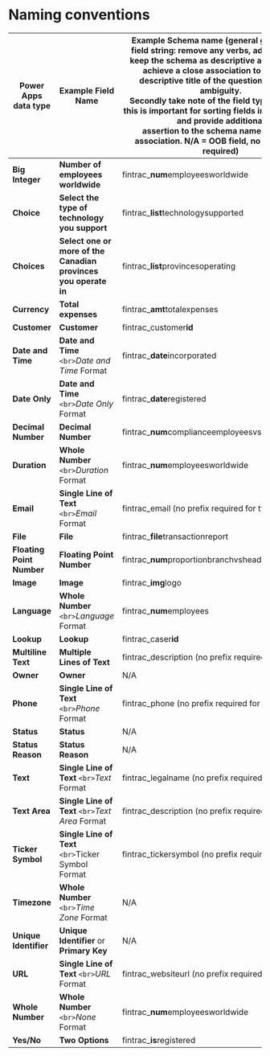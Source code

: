 # Naming conventions

| Power Apps data type            | Example Field Name                                                    | Example Schema name (general guideline for field string: remove any verbs, adjectives and<br />keep the schema as descriptive as possible to achieve a close association to the fuller descriptive title of the question to reduce ambiguity. <br />Secondly take note of the field type prefixes - this is important for sorting fields in the back end and provide additional<br />assertion to the schema name and label association. N/A = OOB field, no convention required) |
| ------------------------------- | --------------------------------------------------------------------- | --------------------------------------------------------------------------------------------------------------------------------------------------------------------------------------------------------------------------------------------------------------------------------------------------------------------------------------------------------------------------------------------------------------------------------------------------------------------------------- |
| **Big Integer**           | **Number of employees worldwide**                               | fintrac_**num**employeesworldwide                                                                                                                                                                                                                                                                                                                                                                                                                                           |
| **Choice**                | **Select the type of technology you support**                   | fintrac_**list**technologysupported                                                                                                                                                                                                                                                                                                                                                                                                                                         |
| **Choices**               | **Select one or more of the Canadian provinces you operate in** | fintrac_**list**provincesoperating                                                                                                                                                                                                                                                                                                                                                                                                                                          |
| **Currency**              | **Total expenses**                                              | fintrac_**amt**totalexpenses                                                                                                                                                                                                                                                                                                                                                                                                                                                |
| **Customer**              | **Customer**                                                    | fintrac_customer**id**                                                                                                                                                                                                                                                                                                                                                                                                                                                      |
| **Date and Time**         | **Date and Time** `<br>`*Date and Time* Format              | fintrac_**date**incorporated                                                                                                                                                                                                                                                                                                                                                                                                                                                |
| **Date Only**             | **Date and Time** `<br>`*Date Only* Format                  | fintrac_**date**registered                                                                                                                                                                                                                                                                                                                                                                                                                                                  |
| **Decimal Number**        | **Decimal Number**                                              | fintrac_**num**complianceemployeesvstotalemployees                                                                                                                                                                                                                                                                                                                                                                                                                          |
| **Duration**              | **Whole Number** `<br>`*Duration* Format                    | fintrac_**num**employeesworldwide                                                                                                                                                                                                                                                                                                                                                                                                                                           |
| **Email**                 | **Single Line of Text** `<br>`*Email* Format                | fintrac_email (no prefix required for type)                                                                                                                                                                                                                                                                                                                                                                                                                                       |
| **File**                  | **File**                                                        | fintrac_**file**transactionreport                                                                                                                                                                                                                                                                                                                                                                                                                                           |
| **Floating Point Number** | **Floating Point Number**                                       | fintrac_**num**proportionbranchvsheadquarters                                                                                                                                                                                                                                                                                                                                                                                                                               |
| **Image**                 | **Image**                                                       | fintrac_**img**logo                                                                                                                                                                                                                                                                                                                                                                                                                                                         |
| **Language**              | **Whole Number** `<br>`*Language* Format                    | fintrac_**num**employees                                                                                                                                                                                                                                                                                                                                                                                                                                                    |
| **Lookup**                | **Lookup**                                                      | fintrac_caser**id**                                                                                                                                                                                                                                                                                                                                                                                                                                                         |
| **Multiline Text**        | **Multiple Lines of Text**                                      | fintrac_description (no prefix required for type)                                                                                                                                                                                                                                                                                                                                                                                                                                |
| **Owner**                 | **Owner**                                                       | N/A                                                                                                                                                                                                                                                                                                                                                                                                                                                                               |
| **Phone**                 | **Single Line of Text** `<br>`*Phone* Format                | fintrac_phone (no prefix required for type)                                                                                                                                                                                                                                                                                                                                                                                                                                      |
| **Status**                | **Status**                                                      | N/A                                                                                                                                                                                                                                                                                                                                                                                                                                                                               |
| **Status Reason**         | **Status Reason**                                               | N/A                                                                                                                                                                                                                                                                                                                                                                                                                                                                               |
| **Text**                  | **Single Line of Text** `<br>`*Text* Format                 | fintrac_legalname (no prefix required for type)                                                                                                                                                                                                                                                                                                                                                                                                                                   |
| **Text Area**             | **Single Line of Text** `<br>`*Text Area* Format            | fintrac_description (no prefix required for type)                                                                                                                                                                                                                                                                                                                                                                                                                                |
| **Ticker Symbol**         | **Single Line of Text** `<br>`Ticker Symbol Format            | fintrac_tickersymbol (no prefix required for type)                                                                                                                                                                                                                                                                                                                                                                                                                               |
| **Timezone**              | **Whole Number** `<br>`*Time Zone* Format                   | N/A                                                                                                                                                                                                                                                                                                                                                                                                                                                                               |
| **Unique Identifier**     | **Unique Identifier** or **Primary Key**                  | N/A                                                                                                                                                                                                                                                                                                                                                                                                                                                                               |
| **URL**                   | **Single Line of Text** `<br>`*URL* Format                  | fintrac_websiteurl (no prefix required for type)                                                                                                                                                                                                                                                                                                                                                                                                                                  |
| **Whole Number**          | **Whole Number** `<br>`*None* Format                        | fintrac_**num**employeesworldwide                                                                                                                                                                                                                                                                                                                                                                                                                                           |
| **Yes/No**                | **Two Options**                                                 | fintrac_**is**registered                                                                                                                                                                                                                                                                                                                                                                                                                                                    |
